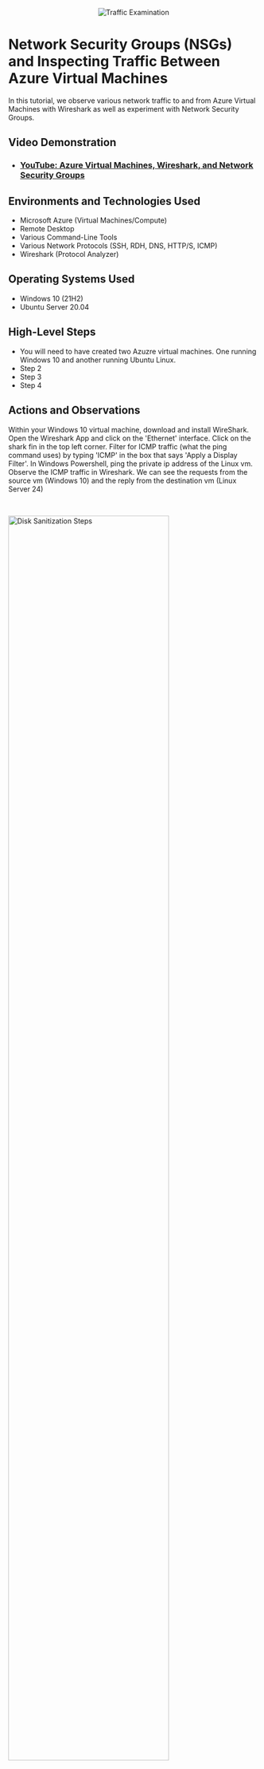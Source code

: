 <p align="center">
<img src="https://i.imgur.com/Ua7udoS.png" alt="Traffic Examination"/>
</p>

<h1>Network Security Groups (NSGs) and Inspecting Traffic Between Azure Virtual Machines</h1>
In this tutorial, we observe various network traffic to and from Azure Virtual Machines with Wireshark as well as experiment with Network Security Groups. <br />


<h2>Video Demonstration</h2>

- ### [YouTube: Azure Virtual Machines, Wireshark, and Network Security Groups](https://www.youtube.com)

<h2>Environments and Technologies Used</h2>

- Microsoft Azure (Virtual Machines/Compute)
- Remote Desktop
- Various Command-Line Tools
- Various Network Protocols (SSH, RDH, DNS, HTTP/S, ICMP)
- Wireshark (Protocol Analyzer)

<h2>Operating Systems Used </h2>

- Windows 10 (21H2)
- Ubuntu Server 20.04

<h2>High-Level Steps</h2>


- You will need to have created two Azuzre virtual machines. One running Windows 10 and another running Ubuntu Linux.
- Step 2
- Step 3
- Step 4

<h2>Actions and Observations</h2>
<p>
Within your Windows 10 virtual machine, download and install WireShark. Open the Wireshark App and click on the 'Ethernet' interface. Click on the shark fin in the top left corner. Filter for ICMP traffic (what the ping command uses) by typing 'ICMP' in the box that says 'Apply a Display Filter'. In Windows Powershell, ping the private ip address of the Linux vm. Observe the ICMP traffic in Wireshark. We can see the requests from the source vm (Windows 10) and the reply from the destination vm (Linux Server 24)
</p>
<br />

<p>
<img src="https://imgur.com/wK7By1G.png" height="80%" width="80%" alt="Disk Sanitization Steps"/>
</p>
<p>
Next, we will configure the Linux vms firewall to block ICMP traffic. Initiate a nonstop ping from the Windows vm to the Linus vm. type the command ping (the private ip of the Limux vv) -t. 
  <p>
<img src="https://imgur.com/nwmvNDA.png" height="80%" width="80%" alt="Disk Sanitization Steps"/>
</p>
</p>
<br />

<p>
Within the Azure portal, go to the Linux vm. Go to the 'Networking' tab. then to 'Network Settings'. Click the link under 'Network Security Group'. CLick 'Settings' and then 'inbound security rules'. Click 'Add'. Put an asterisk under Source port ranges and destination port ranges. Put 'any' for destination. Set the priority to 290. Set the  action to 'deny'. Then click 'add'. The requests from the Windows Machine will start to time out because of the configured firewall.
  <p>
<img src="https://imgur.com/ZGSCMYz.png" height="80%" width="80%" alt="Disk Sanitization Steps"/>
</p>
</p>
<br />
